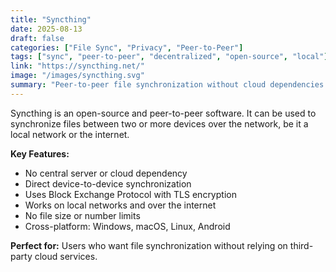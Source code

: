 ```yaml
---
title: "Syncthing"
date: 2025-08-13
draft: false
categories: ["File Sync", "Privacy", "Peer-to-Peer"]
tags: ["sync", "peer-to-peer", "decentralized", "open-source", "local"]
link: "https://syncthing.net/"
image: "/images/syncthing.svg"
summary: "Peer-to-peer file synchronization without cloud dependencies."
---
```


Syncthing is an open-source and peer-to-peer software. It can be used to synchronize files between two or more devices over the network, be it a local network or the internet.

**Key Features:**
- No central server or cloud dependency
- Direct device-to-device synchronization
- Uses Block Exchange Protocol with TLS encryption
- Works on local networks and over the internet
- No file size or number limits
- Cross-platform: Windows, macOS, Linux, Android

**Perfect for:** Users who want file synchronization without relying on third-party cloud services.